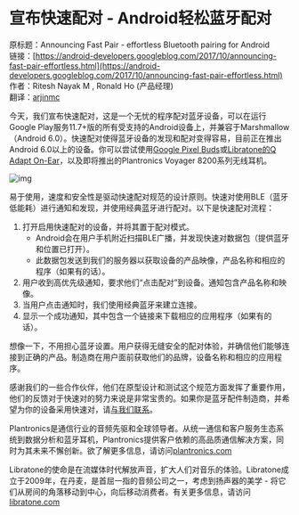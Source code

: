# 宣布快速配对 - Android轻松蓝牙配对

原标题：Announcing Fast Pair - effortless Bluetooth pairing for Android  
链接：[https://android-developers.googleblog.com/2017/10/announcing-fast-pair-effortless.html](https://android-developers.googleblog.com/2017/10/announcing-fast-pair-effortless.html)  
作者：Ritesh Nayak M , Ronald Ho (产品经理)  
翻译：[arjinmc](https://github.com/arjinmc)  

今天，我们宣布快速配对，这是一个无忧的程序配对蓝牙设备，可以在运行Google Play服务11.7+版的所有受支持的Android设备上，并兼容于Marshmallow（Android 6.0）。快速配对使得蓝牙设备的发现和配对变得容易，目前正在推出Android 6.0以上的设备。你可以尝试使用[Google Pixel Buds](https://www.blog.google/products/pixel/pixel-buds/)或[Libratone的Q Adapt On-Ear](https://www.libratone.com/us/q-adapt-headphones/madeforgoogle)，以及即将推出的Plantronics Voyager 8200系列无线耳机。

![img](../images/2017.10.31.gif)  

易于使用，速度和安全性是驱动快速配对规范的设计原则。快速对使用BLE（蓝牙低能耗）进行通知和发现，并使用经典蓝牙进行配对。以下是快速配对流程：

1. 打开启用快速配对的设备，并将其置于配对模式。
	* Android会在用户手机附近扫描BLE广播，并发现快速对数据包（提供蓝牙和位置已打开）。
	* 此数据包发送到我们的服务器以获取设备的产品映像，产品名称和相应的程序（如果有的话）。
2. 用户收到高优先级通知，要求他们“点击配对”到设备。通知包含产品名称和映像。
3. 当用户点击通知时，我们使用经典蓝牙来建立连接。
4. 显示一个成功通知，其中包含一个链接来下载相应的应用程序（如果有的话）。

想像一下，不用担心蓝牙设置。用户获得无缝安全的配对体验，并确信他们能够连接到正确的产品。制造商在用户面前获取他们的品牌，设备名称和相应的应用程序。

感谢我们的一些合作伙伴，他们在原型设计和测试这个规范方面发挥了重要作用，他们的反馈对于快速对的努力来说是非常宝贵的。如果你是蓝牙配件制造商，并希望为你的设备采用快速对，请[与我们联系](https://docs.google.com/forms/d/e/1FAIpQLSdGJ34H69JhIkp4H8gBDAiY0mtOHsR86ZBFZ99q3LeFjBPrew/viewform?usp=sf_link)。

Plantronics是通信行业的音频先驱和全球领导者。从统一通信和客户服务生态系统到数据分析和蓝牙耳机，Plantronics提供客户依赖的高品质通信解决方案，同时为其未来不懈创新。欲了解更多信息，请访问[plantronics.com](http://plantronics.com/)

Libratone的使命是在流媒体时代解放声音，扩大人们对音乐的体验。Libratone成立于2009年，在丹麦，是首屈一指的音频公司之一，考虑到扬声器的美学 - 将它们从房间的角落移动到中心，向后移动消费者。有关更多信息，请访问[libratone.com](https://www.libratone.com/)